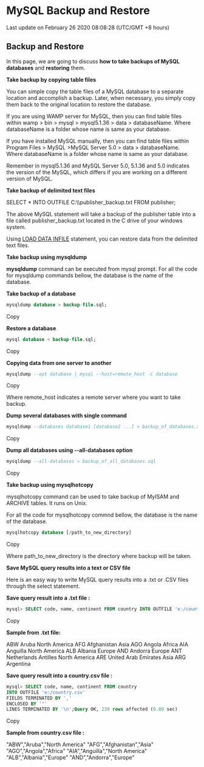 # MySQL Backup and Restore

Last update on February 26 2020 08:08:28 (UTC/GMT +8 hours)

## Backup and Restore

In this page, we are going to discuss **how to take backups of MySQL databases** and **restoring** them.

**Take backup by copying table files**

You can simple copy the table files of a MySQL database to a separate location and accomplish a backup. Later, when necessary, you simply copy them back to the original location to restore the database.

If you are using WAMP server for MySQL, then you can find table files within wamp > bin > mysql > mysql5.1.36 > data > databaseName. Where databaseName is a folder whose name is same as your database.

If you have installed MySQL manually, then you can find table files within Program Files > MySQL >MySQL Server 5.0 > data > databaseName. Where databaseName is a folder whose name is same as your database.

Remember in mysql5.1.36 and MySQL Server 5.0, 5.1.36 and 5.0 indicates the version of the MySQL, which differs if you are working on a different version of MySQL.

**Take backup of delimited text files**

SELECT \* INTO OUTFILE C:\\\\publisher\_backup.txt FROM publisher;

The above MySQL statement will take a backup of the publisher table into a file called publisher\_backup.txt located in the C drive of your windows system.

Using [LOAD DATA INFILE](https://www.w3resource.com/mysql/string-functions/mysql-load_file-function.php) statement, you can restore data from the delimited text files.

**Take backup using mysqldump**

**mysqldump** command can be executed from mysql prompt. For all the code for mysqldump commands bellow, the database is the name of the database.

**Take backup of a database**

```sql
mysqldump database > backup-file.sql;

```

Copy

**Restore a database**

```sql
mysql database < backup-file.sql;

```

Copy

**Copying data from one server to another**

```sql
mysqldump --opt database | mysql --host=remote_host -C database

```

Copy

Where remote\_host indicates a remote server where you want to take backup.

**Dump several databases with single command**

```sql
mysqldump --databases database1 [database2 ...] > backup_of_databases.sql

```

Copy

**Dump all databases using \-\-all\-databases option**

```sql
mysqldump --all-databases > backup_of_all_databases.sql

```

Copy

**Take backup using mysqlhotcopy**

mysqlhotcopy command can be used to take backup of MyISAM and ARCHIVE tables. It runs on Unix.

For all the code for mysqlhotcopy commnd bellow, the database is the name of the database.

```sql
mysqlhotcopy database [/path_to_new_directory]

```

Copy

Where path\_to\_new\_directory is the directory where backup will be taken.

**Save MySQL query results into a text or CSV file**

Here is an easy way to write MySQL query results into a .txt or .CSV files through the select statement.

**Save query result into a .txt file :**

```sql
mysql> SELECT code, name, continent FROM country INTO OUTFILE 'e:/country.txt';Query OK, 239 rows affected (0.03 sec)

```

Copy

**Sample from .txt file:**

ABW Aruba North America
AFG Afghanistan Asia
AGO Angola Africa
AIA Anguilla North America
ALB Albania Europe
AND Andorra Europe
ANT Netherlands Antilles North America
ARE United Arab Emirates Asia
ARG Argentina

**Save query result into a country.csv file :**

```sql
mysql> SELECT code, name, continent FROM country
INTO OUTFILE 'e:/country.csv'
FIELDS TERMINATED BY ','
ENCLOSED BY '"'
LINES TERMINATED BY '\n';Query OK, 239 rows affected (0.00 sec)

```

Copy

**Sample from country.csv file :**

"ABW","Aruba","North America"
"AFG","Afghanistan","Asia"
"AGO","Angola","Africa"
"AIA","Anguilla","North America"
"ALB","Albania","Europe"
"AND","Andorra","Europe"
